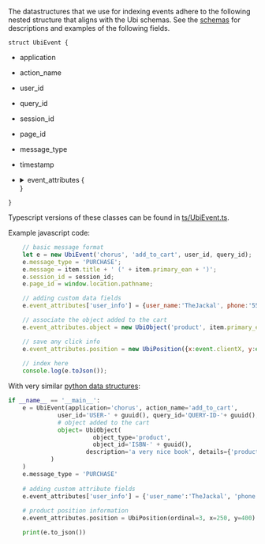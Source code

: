 The datastructures that we use for indexing events adhere to the following nested structure that aligns with the Ubi schemas.  See the [schemas](.././schemas.md) for descriptions and examples of the following fields.

`struct UbiEvent {`
- application
- action_name
- user_id
- query_id
- session_id
- page_id
- message_type
- timestamp
- <details>
	<summary>event_attributes {</summary>
	<p>

  - <details>
  	<summary>position {</summary>

  		- ordinal
  		- x
  		- y
  		- trail
  	}
  	</details>
  - <details>
  	<summary>object {</summary>

  		- internal_id
  		- object_id
  		- object_type
  		- description
  		- object_details /
        - object_details.json
  		}
  	</details>
	}
  </details>}
`}`

Typescript versions of these classes can be found in [ts/UbiEvent.ts](./ts/UbiEvent.ts).

Example javascript code:
```js
    // basic message format
    let e = new UbiEvent('chorus', 'add_to_cart', user_id, query_id);
    e.message_type = 'PURCHASE';
    e.message = item.title + ' (' + item.primary_ean + ')';
    e.session_id = session_id;
    e.page_id = window.location.pathname;

    // adding custom data fields
    e.event_attributes['user_info'] = {user_name:'TheJackal', phone:'555-555-1234'}

    // associate the object added to the cart
    e.event_attributes.object = new UbiObject('product', item.primary_ean, item.title, item);

    // save any click info
    e.event_attributes.position = new UbiPosition({x:event.clientX, y:event.clientY});
    
    // index here
    console.log(e.toJson());
```

With very similar [python data structures](./py/ubi.py):
```python
if __name__ == '__main__':
	e = UbiEvent(application='chorus', action_name='add_to_cart', 
              user_id='USER-' + guuid(), query_id='QUERY-ID-'+ guuid(), session_id='SESSION-' + guuid(),
              # object added to the cart
              object= UbiObject(
                  		object_type='product', 
                    	object_id='ISBN-' + guuid(), 
                      description='a very nice book', details={'product_data':'random product data'}              
            )
	)
	e.message_type = 'PURCHASE'
	
	# adding custom attribute fields
	e.event_attributes['user_info'] = {'user_name':'TheJackal', 'phone':'555-555-1234'}
 
 	# product position information
	e.event_attributes.position = UbiPosition(ordinal=3, x=250, y=400)

	print(e.to_json())
```
